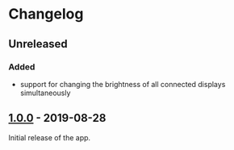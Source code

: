 Changelog
=========

Unreleased
----------
### Added
- support for changing the brightness of all connected displays simultaneously

[1.0.0](../../releases/tag/v1.0.0) - 2019-08-28
-----------------------------------------------
Initial release of the app.
